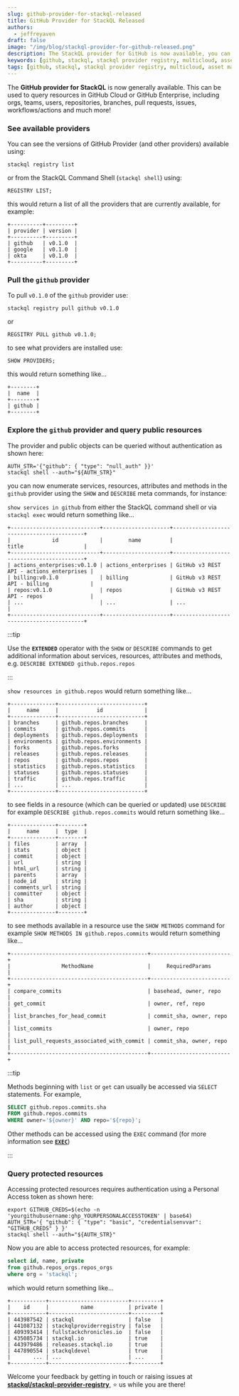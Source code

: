```yaml
---
slug: github-provider-for-stackql-released
title: GitHub Provider for StackQL Released
authors:	
  - jeffreyaven
draft: false
image: "/img/blog/stackql-provider-for-github-released.png"
description: The StackQL provider for GitHub is now available, you can use this provider to query public and protected resources in GitHub.
keywords: [github, stackql, stackql provider registry, multicloud, asset management, cloud security]
tags: [github, stackql, stackql provider registry, multicloud, asset management, cloud security]
---
```


<head>
<meta name="author" content="Jeffrey Aven" />
</head>

The __GitHub provider for StackQL__ is now generally available.  This can be used to query resources in GitHub Cloud or GitHub Enterprise, including orgs, teams, users, repositories, branches, pull requests, issues, workflows/actions and much more!  

### See available providers

You can see the versions of GitHub Provider (and other providers) available using:  

`stackql registry list`  

or from the StackQL Command Shell (`stackql shell`) using:  

`REGISTRY LIST;`  

this would return a list of all the providers that are currently available, for example:  

```
+----------+---------+
| provider | version |
+----------+---------+
| github   | v0.1.0  |
| google   | v0.1.0  |
| okta     | v0.1.0  |
+----------+---------+
```

### Pull the `github` provider

To pull `v0.1.0` of the `github` provider use:  

`stackql registry pull github v0.1.0`  

or  

`REGSITRY PULL github v0.1.0;`  

to see what providers are installed use:  

`SHOW PROVIDERS;`  

this would return something like...  

```
+--------+
|  name  |
+--------+
| github |
+--------+
```

### Explore the `github` provider and query public resources

The provider and public objects can be queried without authentication as shown here:  

```
AUTH_STR='{"github": { "type": "null_auth" }}'
stackql shell --auth="${AUTH_STR}"
```

you can now enumerate services, resources, attributes and methods in the `github` provider using the `SHOW` and `DESCRIBE` meta commands, for instance:  

`show services in github` from either the StackQL command shell or via `stackql exec` would return something like...  

```
+----------------------------+---------------------+------------------------------------------+
|             id             |        name         |                  title                   |
+----------------------------+---------------------+------------------------------------------+
| actions_enterprises:v0.1.0 | actions_enterprises | GitHub v3 REST API - actions_enterprises |
| billing:v0.1.0             | billing             | GitHub v3 REST API - billing             |
| repos:v0.1.0               | repos               | GitHub v3 REST API - repos               |
| ...                        | ...                 | ...                                      |
+----------------------------+---------------------+------------------------------------------+
```

:::tip

Use the  __`EXTENDED`__ operator with the `SHOW` or `DESCRIBE` commands to get additional information about services, resources, attributes and methods, e.g. `DESCRIBE EXTENDED github.repos.repos`

:::

`show resources in github.repos` would return something like...  

```
+--------------+---------------------------+
|     name     |            id             |
+--------------+---------------------------+
| branches     | github.repos.branches     |
| commits      | github.repos.commits      |
| deployments  | github.repos.deployments  |
| environments | github.repos.environments |
| forks        | github.repos.forks        |
| releases     | github.repos.releases     |
| repos        | github.repos.repos        |
| statistics   | github.repos.statistics   |
| statuses     | github.repos.statuses     |
| traffic      | github.repos.traffic      |
| ...          | ...                       |
+--------------+---------------------------+
```

to see fields in a resource (which can be queried or updated) use `DESCRIBE` for example  `DESCRIBE github.repos.commits` would return something like...  

```
+--------------+--------+
|     name     |  type  |
+--------------+--------+
| files        | array  |
| stats        | object |
| commit       | object |
| url          | string |
| html_url     | string |
| parents      | array  |
| node_id      | string |
| comments_url | string |
| committer    | object |
| sha          | string |
| author       | object |
+--------------+--------+
```

to see methods available in a resource use the `SHOW METHODS` command for example `SHOW METHODS IN github.repos.commits` would return something like...  

```
+-------------------------------------------+-------------------------+
|                MethodName                 |     RequiredParams      |
+-------------------------------------------+-------------------------+
| compare_commits                           | basehead, owner, repo   |
| get_commit                                | owner, ref, repo        |
| list_branches_for_head_commit             | commit_sha, owner, repo |
| list_commits                              | owner, repo             |
| list_pull_requests_associated_with_commit | commit_sha, owner, repo |
+-------------------------------------------+-------------------------+
```

:::tip

Methods beginning with `list` or `get` can usually be accessed via `SELECT` statements.  For example, 

```sql
SELECT github.repos.commits.sha 
FROM github.repos.commits 
WHERE owner='${owner}' AND repo='${repo}';
```

Other methods can be accessed using the `EXEC` command (for more information see [__`EXEC`__](/docs/language-spec/exec))


:::

### Query protected resources

Accessing protected resources requires authentication using a Personal Access token as shown here:  

```
export GITHUB_CREDS=$(echo -n 'yourgithubusername:ghp_YOURPERSONALACCESSTOKEN' | base64)
AUTH_STR='{ "github": { "type": "basic", "credentialsenvvar": "GITHUB_CREDS" } }'
stackql shell --auth="${AUTH_STR}"
```

Now you are able to access protected resources, for example:  

```sql
select id, name, private 
from github.repos_orgs.repos_orgs 
where org = 'stackql';
```

which would return something like...  

```
+-----------+-------------------------+---------+
|    id     |          name           | private |
+-----------+-------------------------+---------+
| 443987542 | stackql                 | false   |
| 441087132 | stackqlproviderregistry | false   |
| 409393414 | fullstackchronicles.io  | false   |
| 435085734 | stackql.io              | true    |
| 443979486 | releases.stackql.io     | true    |
| 447890554 | stackqldevel            | true    |
|       ... | ...                     | ...     |
+-----------+-------------------------+---------+
```

Welcome your feedback by getting in touch or raising issues at [__stackql/stackql-provider-registry__](https://github.com/stackql/stackql-provider-registry), ⭐️ us while you are there!